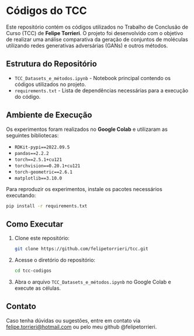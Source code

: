 # Códigos do TCC

Este repositório contém os códigos utilizados no Trabalho de Conclusão de Curso (TCC) de **Felipe Torrieri**. O projeto foi desenvolvido com o objetivo de realizar uma análise comparativa da geração de conjuntos de moléculas utilizando redes generativas adversárias (GANs) e outros métodos.

## Estrutura do Repositório

- `TCC_Datasets_e_métodos.ipynb` - Notebook principal contendo os códigos utilizados no projeto.
- `requirements.txt` - Lista de dependências necessárias para a execução do código.

## Ambiente de Execução

Os experimentos foram realizados no **Google Colab** e utilizaram as seguintes bibliotecas:

- `RDKit-pypi==2022.09.5`
- `pandas==2.2.2`
- `torch==2.5.1+cu121`
- `torchvision==0.20.1+cu121`
- `torch-geometric==2.6.1`
- `matplotlib==3.10.0`

Para reproduzir os experimentos, instale os pacotes necessários executando:

```bash
pip install -r requirements.txt
```

## Como Executar

1. Clone este repositório:
   ```bash
   git clone https://github.com/felipetorrieri/tcc.git
   ```
2. Acesse o diretório do repositório:
   ```bash
   cd tcc-codigos
   ```
3. Abra o arquivo `TCC_Datasets_e_métodos.ipynb` no Google Colab e execute as células.

## Contato

Caso tenha dúvidas ou sugestões, entre em contato via felipe.torrieri@hotmail.com ou pelo meu github @felipetorrieri.

